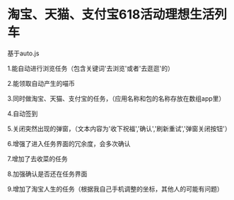 # 淘宝、天猫、支付宝618活动理想生活列车
基于auto.js

1.能自动进行浏览任务（包含关键词'去浏览'或者'去逛逛'的）

2.能领取自动产生的喵币

3.同时做淘宝、天猫、支付宝的任务，（应用名称和包的名称存放在数组app里）

4.自动签到

5.关闭突然出现的弹窗，（文本内容为'收下祝福','确认','刷新重试','弹窗关闭按钮'）

6.增强了进入任务界面的冗余度，会多次确认

7.增加了去收菜的任务

8.加强确认是否还在任务界面

9.增加了淘宝人生的任务（根据我自己手机调整的坐标，其他人的可能有问题）

